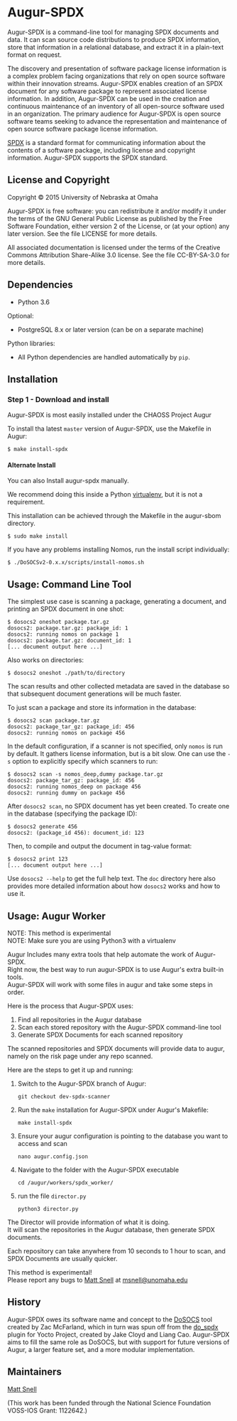 Augur-SPDX
=======

Augur-SPDX is a command-line tool for managing SPDX documents and data. It can
scan source code distributions to produce SPDX information, store that
information in a relational database, and extract it in a plain-text format
on request.

The discovery and presentation of software package license information is a complex
problem facing organizations that rely on open source software within their 
innovation streams. Augur-SPDX enables creation of an SPDX document for any 
software package to represent associated license information. In addition, Augur-SPDX 
can be used in the creation and continuous maintenance of an inventory of all 
open-source software used in an organization. The primary audience for Augur-SPDX is open source
software teams seeking to advance the representation and maintenance of open source 
software package license information. 

[SPDX](http://www.spdx.org) is a standard format for communicating information
about the contents of a software package, including license and copyright
information. Augur-SPDX supports the SPDX standard.


License and Copyright
---------------------

Copyright © 2015 University of Nebraska at Omaha

Augur-SPDX is free software: you can redistribute it and/or modify it under the
terms of the GNU General Public License as published by the Free Software
Foundation, either version 2 of the License, or (at your option) any later
version. See the file LICENSE for more details.

All associated documentation is licensed under the terms of the Creative
Commons Attribution Share-Alike 3.0 license. See the file CC-BY-SA-3.0 for more
details.


Dependencies
------------

- Python 3.6

Optional:
- PostgreSQL 8.x or later version (can be on a separate machine)

Python libraries:
- All Python dependencies are handled automatically by `pip`.


Installation
------------

### Step 1 - Download and install

Augur-SPDX is most easily installed under the CHAOSS Project Augur

To install tha latest `master` version of Augur-SPDX, use the Makefile in Augur:

    $ make install-spdx

#### Alternate Install

You can also Install augur-spdx manually.

We recommend doing this inside a Python
[virtualenv](http://docs.python-guide.org/en/latest/dev/virtualenvs/), but it
is not a requirement.

This installation can be achieved through the Makefile in the augur-sbom directory.

    $ sudo make install

If you have any problems installing Nomos, run the install script individually:

    $ ./DoSOCSv2-0.x.x/scripts/install-nomos.sh

Usage: Command Line Tool
-----

The simplest use case is scanning a package, generating a
document, and printing an SPDX document in one shot:

    $ dosocs2 oneshot package.tar.gz
    dosocs2: package.tar.gz: package_id: 1
    dosocs2: running nomos on package 1
    dosocs2: package.tar.gz: document_id: 1
    [... document output here ...]

Also works on directories:

    $ dosocs2 oneshot ./path/to/directory

The scan results and other collected metadata are saved in the database
so that subsequent document generations will be much faster.

To just scan a package and store its information in the database:

    $ dosocs2 scan package.tar.gz
    dosocs2: package_tar_gz: package_id: 456
    dosocs2: running nomos on package 456

In the default configuration, if a scanner is not specified, only `nomos`
is run by default. It gathers license information, but is a bit slow.
One can use the `-s` option to explicitly specify which scanners to run:

    $ dosocs2 scan -s nomos_deep,dummy package.tar.gz
    dosocs2: package_tar_gz: package_id: 456
    dosocs2: running nomos_deep on package 456
    dosocs2: running dummy on package 456

After `dosocs2 scan`, no SPDX document has yet been created.
To create one in the database (specifying the package ID):

    $ dosocs2 generate 456
    dosocs2: (package_id 456): document_id: 123

Then, to compile and output the document in tag-value format:

    $ dosocs2 print 123
    [... document output here ...]

Use `dosocs2 --help` to get the full help text. The `doc` directory
here also provides more detailed information about how `dosocs2` works
and how to use it.

Usage: Augur Worker
-----

NOTE: This method is experimental <br />
NOTE: Make sure you are using Python3 with a virtualenv

Augur Includes many extra tools that help automate the work of Augur-SPDX.<br />
Right now, the best way to run augur-SPDX is to use Augur's extra built-in tools.<br />
Augur-SPDX will work with some files in augur and take some steps in order.

Here is the process that Augur-SPDX uses:

1. Find all repositories in the Augur database<br />
2. Scan each stored repository with the Augur-SPDX command-line tool<br />
3. Generate SPDX Documents for each scanned repository

The scanned repositories and SPDX documents will provide data to augur, namely on the risk page under any repo scanned.

Here are the steps to get it up and running:

1. Switch to the Augur-SPDX branch of Augur:
    ```
    git checkout dev-spdx-scanner
    ```

2. Run the `make` installation for Augur-SPDX under Augur's Makefile:
    ```
    make install-spdx
    ```
    
3. Ensure your augur configuration is pointing to the database you want to access and scan
    ```
    nano augur.config.json
    ```
    
4. Navigate to the folder with the Augur-SPDX executable

    ```
    cd /augur/workers/spdx_worker/
    ```
    
5. run the file `director.py`

    ```
    python3 director.py
    ```
    
The Director will provide information of what it is doing. <br />
It will scan the repositories in the Augur database, then generate SPDX documents.

Each repository can take anywhere from 10 seconds to 1 hour to scan, and SPDX Documents are usually quicker.<br />

This method is experimental!<br />
Please report any bugs to 
[Matt Snell](https://github.com/nebrethar) at <msnell@unomaha.edu>

History
-------
Augur-SPDX owes its software name and concept to the
[DoSOCS](https://github.com/socs-dev-env/DoSOCS) tool created by Zac
McFarland, which in turn was spun off from the [do_spdx](https://github.com/ttgurney/yocto-spdx/blob/master/src/spdx.bbclass) plugin for Yocto
Project, created by Jake Cloyd and Liang Cao.
Augur-SPDX aims to fill the same role as DoSOCS, but with support for future versions of Augur, a
larger feature set, and a more modular implementation.


Maintainers
-----------

[Matt Snell](https://github.com/nebrethar)


(This work has been funded through the National Science Foundation VOSS-IOS Grant: 1122642.)
